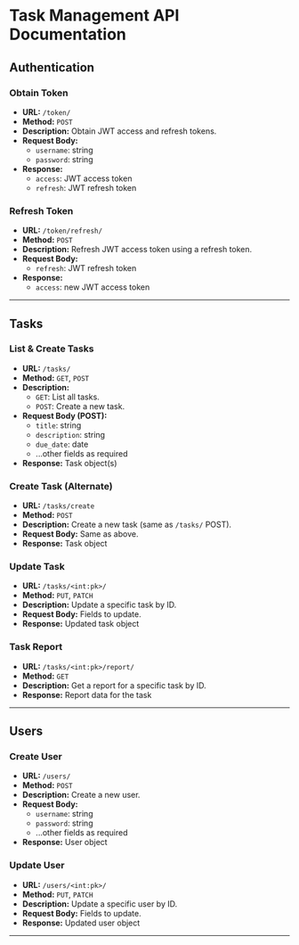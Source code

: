 # Task Management API Documentation

## Authentication

### Obtain Token
- **URL:** `/token/`
- **Method:** `POST`
- **Description:** Obtain JWT access and refresh tokens.
- **Request Body:**
  - `username`: string
  - `password`: string
- **Response:**
  - `access`: JWT access token
  - `refresh`: JWT refresh token

### Refresh Token
- **URL:** `/token/refresh/`
- **Method:** `POST`
- **Description:** Refresh JWT access token using a refresh token.
- **Request Body:**
  - `refresh`: JWT refresh token
- **Response:**
  - `access`: new JWT access token

---

## Tasks

### List & Create Tasks
- **URL:** `/tasks/`
- **Method:** `GET`, `POST`
- **Description:** 
  - `GET`: List all tasks.
  - `POST`: Create a new task.
- **Request Body (POST):**
  - `title`: string
  - `description`: string
  - `due_date`: date
  - ...other fields as required
- **Response:** Task object(s)

### Create Task (Alternate)
- **URL:** `/tasks/create`
- **Method:** `POST`
- **Description:** Create a new task (same as `/tasks/` POST).
- **Request Body:** Same as above.
- **Response:** Task object

### Update Task
- **URL:** `/tasks/<int:pk>/`
- **Method:** `PUT`, `PATCH`
- **Description:** Update a specific task by ID.
- **Request Body:** Fields to update.
- **Response:** Updated task object

### Task Report
- **URL:** `/tasks/<int:pk>/report/`
- **Method:** `GET`
- **Description:** Get a report for a specific task by ID.
- **Response:** Report data for the task

---

## Users

### Create User
- **URL:** `/users/`
- **Method:** `POST`
- **Description:** Create a new user.
- **Request Body:**
  - `username`: string
  - `password`: string
  - ...other fields as required
- **Response:** User object

### Update User
- **URL:** `/users/<int:pk>/`
- **Method:** `PUT`, `PATCH`
- **Description:** Update a specific user by ID.
- **Request Body:** Fields to update.
- **Response:** Updated user object

---
